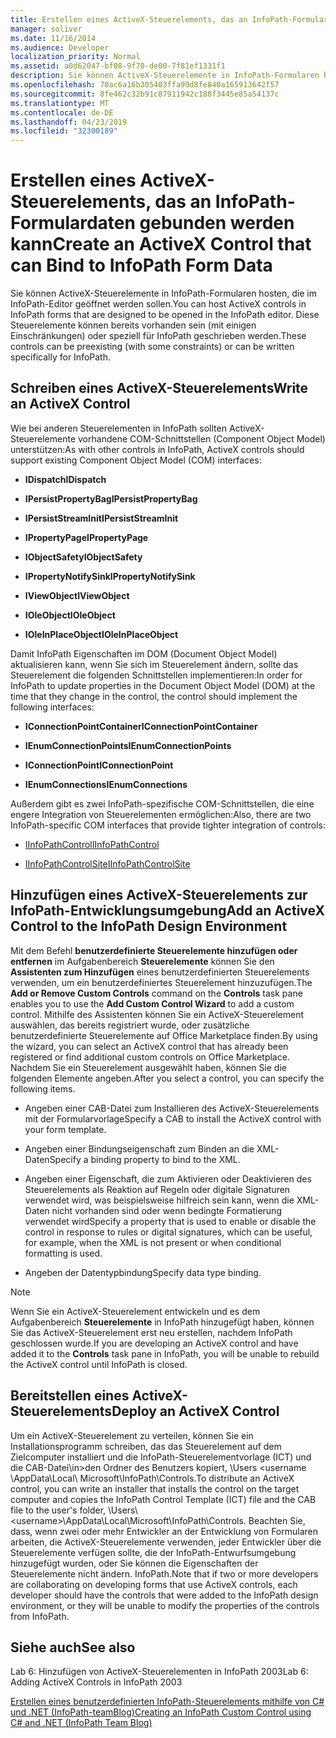 ```yaml
---
title: Erstellen eines ActiveX-Steuerelements, das an InfoPath-Formulardaten gebunden werden kann
manager: soliver
ms.date: 11/16/2014
ms.audience: Developer
localization_priority: Normal
ms.assetid: a0d62047-bf08-9f70-de00-7f81ef1331f1
description: Sie können ActiveX-Steuerelemente in InfoPath-Formularen hosten, die im InfoPath-Editor geöffnet werden sollen. Diese Steuerelemente können bereits vorhanden sein (mit einigen Einschränkungen) oder speziell für InfoPath geschrieben werden.
ms.openlocfilehash: 70ac6a16b305403ffa99d8fe840a165913642f57
ms.sourcegitcommit: 8fe462c32b91c87911942c188f3445e85a54137c
ms.translationtype: MT
ms.contentlocale: de-DE
ms.lasthandoff: 04/23/2019
ms.locfileid: "32300189"
---
```

# <a name="create-an-activex-control-that-can-bind-to-infopath-form-data"></a><span data-ttu-id="f6ac2-104">Erstellen eines ActiveX-Steuerelements, das an InfoPath-Formulardaten gebunden werden kann</span><span class="sxs-lookup"><span data-stu-id="f6ac2-104">Create an ActiveX Control that can Bind to InfoPath Form Data</span></span>

<span data-ttu-id="f6ac2-105">Sie können ActiveX-Steuerelemente in InfoPath-Formularen hosten, die im InfoPath-Editor geöffnet werden sollen.</span><span class="sxs-lookup"><span data-stu-id="f6ac2-105">You can host ActiveX controls in InfoPath forms that are designed to be opened in the InfoPath editor.</span></span> <span data-ttu-id="f6ac2-106">Diese Steuerelemente können bereits vorhanden sein (mit einigen Einschränkungen) oder speziell für InfoPath geschrieben werden.</span><span class="sxs-lookup"><span data-stu-id="f6ac2-106">These controls can be preexisting (with some constraints) or can be written specifically for InfoPath.</span></span>
  
## <a name="write-an-activex-control"></a><span data-ttu-id="f6ac2-107">Schreiben eines ActiveX-Steuerelements</span><span class="sxs-lookup"><span data-stu-id="f6ac2-107">Write an ActiveX Control</span></span>

<span data-ttu-id="f6ac2-108">Wie bei anderen Steuerelementen in InfoPath sollten ActiveX-Steuerelemente vorhandene COM-Schnittstellen (Component Object Model) unterstützen:</span><span class="sxs-lookup"><span data-stu-id="f6ac2-108">As with other controls in InfoPath, ActiveX controls should support existing Component Object Model (COM) interfaces:</span></span>
  
- <span data-ttu-id="f6ac2-109">**IDispatch**</span><span class="sxs-lookup"><span data-stu-id="f6ac2-109">**IDispatch**</span></span>
    
- <span data-ttu-id="f6ac2-110">**IPersistPropertyBag**</span><span class="sxs-lookup"><span data-stu-id="f6ac2-110">**IPersistPropertyBag**</span></span>
    
- <span data-ttu-id="f6ac2-111">**IPersistStreamInit**</span><span class="sxs-lookup"><span data-stu-id="f6ac2-111">**IPersistStreamInit**</span></span>
    
- <span data-ttu-id="f6ac2-112">**IPropertyPage**</span><span class="sxs-lookup"><span data-stu-id="f6ac2-112">**IPropertyPage**</span></span>
    
- <span data-ttu-id="f6ac2-113">**IObjectSafety**</span><span class="sxs-lookup"><span data-stu-id="f6ac2-113">**IObjectSafety**</span></span>
    
- <span data-ttu-id="f6ac2-114">**IPropertyNotifySink**</span><span class="sxs-lookup"><span data-stu-id="f6ac2-114">**IPropertyNotifySink**</span></span>
    
- <span data-ttu-id="f6ac2-115">**IViewObject**</span><span class="sxs-lookup"><span data-stu-id="f6ac2-115">**IViewObject**</span></span>
    
- <span data-ttu-id="f6ac2-116">**IOleObject**</span><span class="sxs-lookup"><span data-stu-id="f6ac2-116">**IOleObject**</span></span>
    
- <span data-ttu-id="f6ac2-117">**IOleInPlaceObject**</span><span class="sxs-lookup"><span data-stu-id="f6ac2-117">**IOleInPlaceObject**</span></span>
    
<span data-ttu-id="f6ac2-118">Damit InfoPath Eigenschaften im DOM (Document Object Model) aktualisieren kann, wenn Sie sich im Steuerelement ändern, sollte das Steuerelement die folgenden Schnittstellen implementieren:</span><span class="sxs-lookup"><span data-stu-id="f6ac2-118">In order for InfoPath to update properties in the Document Object Model (DOM) at the time that they change in the control, the control should implement the following interfaces:</span></span>
  
- <span data-ttu-id="f6ac2-119">**IConnectionPointContainer**</span><span class="sxs-lookup"><span data-stu-id="f6ac2-119">**IConnectionPointContainer**</span></span>
    
- <span data-ttu-id="f6ac2-120">**IEnumConnectionPoints**</span><span class="sxs-lookup"><span data-stu-id="f6ac2-120">**IEnumConnectionPoints**</span></span>
    
- <span data-ttu-id="f6ac2-121">**IConnectionPoint**</span><span class="sxs-lookup"><span data-stu-id="f6ac2-121">**IConnectionPoint**</span></span>
    
- <span data-ttu-id="f6ac2-122">**IEnumConnections**</span><span class="sxs-lookup"><span data-stu-id="f6ac2-122">**IEnumConnections**</span></span>
    
<span data-ttu-id="f6ac2-123">Außerdem gibt es zwei InfoPath-spezifische COM-Schnittstellen, die eine engere Integration von Steuerelementen ermöglichen:</span><span class="sxs-lookup"><span data-stu-id="f6ac2-123">Also, there are two InfoPath-specific COM interfaces that provide tighter integration of controls:</span></span>
  
- [<span data-ttu-id="f6ac2-124">IInfoPathControl</span><span class="sxs-lookup"><span data-stu-id="f6ac2-124">IInfoPathControl</span></span>](https://msdn.microsoft.com/library/bb264625.aspx)
    
- [<span data-ttu-id="f6ac2-125">IInfoPathControlSite</span><span class="sxs-lookup"><span data-stu-id="f6ac2-125">IInfoPathControlSite</span></span>](https://msdn.microsoft.com/library/bb264627.aspx)
    
## <a name="add-an-activex-control-to-the-infopath-design-environment"></a><span data-ttu-id="f6ac2-126">Hinzufügen eines ActiveX-Steuerelements zur InfoPath-Entwicklungsumgebung</span><span class="sxs-lookup"><span data-stu-id="f6ac2-126">Add an ActiveX Control to the InfoPath Design Environment</span></span>

<span data-ttu-id="f6ac2-127">Mit dem Befehl **benutzerdefinierte Steuerelemente hinzufügen oder entfernen** im Aufgabenbereich **Steuerelemente** können Sie den **Assistenten zum Hinzufügen** eines benutzerdefinierten Steuerelements verwenden, um ein benutzerdefiniertes Steuerelement hinzuzufügen.</span><span class="sxs-lookup"><span data-stu-id="f6ac2-127">The **Add or Remove Custom Controls** command on the **Controls** task pane enables you to use the **Add Custom Control Wizard** to add a custom control.</span></span> <span data-ttu-id="f6ac2-128">Mithilfe des Assistenten können Sie ein ActiveX-Steuerelement auswählen, das bereits registriert wurde, oder zusätzliche benutzerdefinierte Steuerelemente auf Office Marketplace finden.</span><span class="sxs-lookup"><span data-stu-id="f6ac2-128">By using the wizard, you can select an ActiveX control that has already been registered or find additional custom controls on Office Marketplace.</span></span> <span data-ttu-id="f6ac2-129">Nachdem Sie ein Steuerelement ausgewählt haben, können Sie die folgenden Elemente angeben.</span><span class="sxs-lookup"><span data-stu-id="f6ac2-129">After you select a control, you can specify the following items.</span></span> 
  
- <span data-ttu-id="f6ac2-130">Angeben einer CAB-Datei zum Installieren des ActiveX-Steuerelements mit der Formularvorlage</span><span class="sxs-lookup"><span data-stu-id="f6ac2-130">Specify a CAB to install the ActiveX control with your form template.</span></span>
    
- <span data-ttu-id="f6ac2-131">Angeben einer Bindungseigenschaft zum Binden an die XML-Daten</span><span class="sxs-lookup"><span data-stu-id="f6ac2-131">Specify a binding property to bind to the XML.</span></span>
    
- <span data-ttu-id="f6ac2-132">Angeben einer Eigenschaft, die zum Aktivieren oder Deaktivieren des Steuerelements als Reaktion auf Regeln oder digitale Signaturen verwendet wird, was beispielsweise hilfreich sein kann, wenn die XML-Daten nicht vorhanden sind oder wenn bedingte Formatierung verwendet wird</span><span class="sxs-lookup"><span data-stu-id="f6ac2-132">Specify a property that is used to enable or disable the control in response to rules or digital signatures, which can be useful, for example, when the XML is not present or when conditional formatting is used.</span></span>
    
- <span data-ttu-id="f6ac2-133">Angeben der Datentypbindung</span><span class="sxs-lookup"><span data-stu-id="f6ac2-133">Specify data type binding.</span></span>
    
> [!NOTE]
> <span data-ttu-id="f6ac2-134">Wenn Sie ein ActiveX-Steuerelement entwickeln und es dem Aufgabenbereich **Steuerelemente** in InfoPath hinzugefügt haben, können Sie das ActiveX-Steuerelement erst neu erstellen, nachdem InfoPath geschlossen wurde.</span><span class="sxs-lookup"><span data-stu-id="f6ac2-134">If you are developing an ActiveX control and have added it to the **Controls** task pane in InfoPath, you will be unable to rebuild the ActiveX control until InfoPath is closed.</span></span> 
  
## <a name="deploy-an-activex-control"></a><span data-ttu-id="f6ac2-135">Bereitstellen eines ActiveX-Steuerelements</span><span class="sxs-lookup"><span data-stu-id="f6ac2-135">Deploy an ActiveX Control</span></span>

<span data-ttu-id="f6ac2-136">Um ein ActiveX-Steuerelement zu verteilen, können Sie ein Installationsprogramm schreiben, das das Steuerelement auf dem Zielcomputer installiert und die InfoPath-Steuerelementvorlage (ICT) und die CAB-Datei\\in\>den Ordner des Benutzers kopiert, \Users <username \AppData\Local\ Microsoft\InfoPath\Controls.</span><span class="sxs-lookup"><span data-stu-id="f6ac2-136">To distribute an ActiveX control, you can write an installer that installs the control on the target computer and copies the InfoPath Control Template (ICT) file and the CAB file to the user's folder, \Users\\<username\>\AppData\Local\Microsoft\InfoPath\Controls.</span></span> <span data-ttu-id="f6ac2-137">Beachten Sie, dass, wenn zwei oder mehr Entwickler an der Entwicklung von Formularen arbeiten, die ActiveX-Steuerelemente verwenden, jeder Entwickler über die Steuerelemente verfügen sollte, die der InfoPath-Entwurfsumgebung hinzugefügt wurden, oder Sie können die Eigenschaften der Steuerelemente nicht ändern. InfoPath.</span><span class="sxs-lookup"><span data-stu-id="f6ac2-137">Note that if two or more developers are collaborating on developing forms that use ActiveX controls, each developer should have the controls that were added to the InfoPath design environment, or they will be unable to modify the properties of the controls from InfoPath.</span></span>
  
## <a name="see-also"></a><span data-ttu-id="f6ac2-138">Siehe auch</span><span class="sxs-lookup"><span data-stu-id="f6ac2-138">See also</span></span>

<span data-ttu-id="f6ac2-139">Lab 6: Hinzufügen von ActiveX-Steuerelementen in InfoPath 2003</span><span class="sxs-lookup"><span data-stu-id="f6ac2-139">Lab 6: Adding ActiveX Controls in InfoPath 2003</span></span>
  
[<span data-ttu-id="f6ac2-140">Erstellen eines benutzerdefinierten InfoPath-Steuerelements mithilfe von C# und .NET (InfoPath-teamBlog)</span><span class="sxs-lookup"><span data-stu-id="f6ac2-140">Creating an InfoPath Custom Control using C# and .NET (InfoPath Team Blog)</span></span>](https://blogs.msdn.microsoft.com/infopath/2005/04/15/creating-an-infopath-custom-control-using-c-and-net/)


